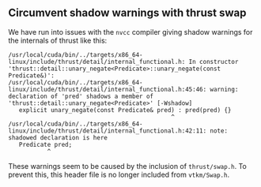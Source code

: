 ## Circumvent shadow warnings with thrust swap

We have run into issues with the `nvcc` compiler giving shadow warnings for
the internals of thrust like this:

```
/usr/local/cuda/bin/../targets/x86_64-linux/include/thrust/detail/internal_functional.h: In constructor 'thrust::detail::unary_negate<Predicate>::unary_negate(const Predicate&)':
/usr/local/cuda/bin/../targets/x86_64-linux/include/thrust/detail/internal_functional.h:45:46: warning: declaration of 'pred' shadows a member of 'thrust::detail::unary_negate<Predicate>' [-Wshadow]
   explicit unary_negate(const Predicate& pred) : pred(pred) {}
                                              ^
/usr/local/cuda/bin/../targets/x86_64-linux/include/thrust/detail/internal_functional.h:42:11: note: shadowed declaration is here
   Predicate pred;
           ^
```

These warnings seem to be caused by the inclusion of `thrust/swap.h`. To
prevent this, this header file is no longer included from `vtkm/Swap.h`.
